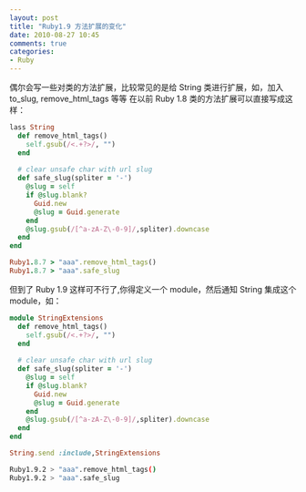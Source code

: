 ```yaml
---
layout: post
title: "Ruby1.9 方法扩展的变化"
date: 2010-08-27 10:45
comments: true
categories: 
- Ruby
---
```

偶尔会写一些对类的方法扩展，比较常见的是给 String 类进行扩展，如，加入 to_slug, remove_html_tags 等等
在以前 Ruby 1.8 类的方法扩展可以直接写成这样：

```ruby
lass String
  def remove_html_tags()
    self.gsub(/<.+?>/, "")
  end
  
  # clear unsafe char with url slug
  def safe_slug(spliter = '-')
    @slug = self
    if @slug.blank?
      Guid.new
      @slug = Guid.generate      
    end
    @slug.gsub(/[^a-zA-Z\-0-9]/,spliter).downcase  
  end
end

Ruby1.8.7 > "aaa".remove_html_tags()
Ruby1.8.7 > "aaa".safe_slug
```
<!-- more -->

但到了 Ruby 1.9 这样可不行了,你得定义一个 module，然后通知 String 集成这个 module，如：

```ruby
module StringExtensions
  def remove_html_tags()
    self.gsub(/<.+?>/, "")
  end
  
  # clear unsafe char with url slug
  def safe_slug(spliter = '-')
    @slug = self
    if @slug.blank?
      Guid.new
      @slug = Guid.generate      
    end
    @slug.gsub(/[^a-zA-Z\-0-9]/,spliter).downcase  
  end
end

String.send :include,StringExtensions
```

```bash
Ruby1.9.2 > "aaa".remove_html_tags()
Ruby1.9.2 > "aaa".safe_slug
```
